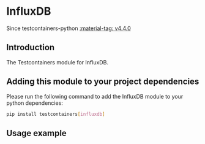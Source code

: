 # InfluxDB

Since testcontainers-python <a href="https://github.com/testcontainers/testcontainers-python/releases/tag/v4.4.0"><span class="tc-version">:material-tag: v4.4.0</span></a>

## Introduction

The Testcontainers module for InfluxDB.

## Adding this module to your project dependencies

Please run the following command to add the InfluxDB module to your python dependencies:

```bash
pip install testcontainers[influxdb]
```

## Usage example
